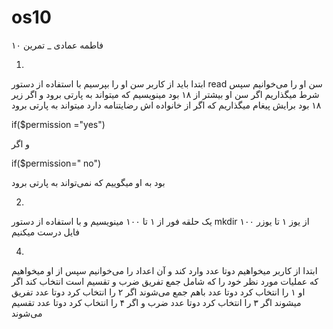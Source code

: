# os10
فاطمه عمادی _ تمرین ۱۰

1)
  ابتدا باید از کاربر سن او را بپرسیم با استفاده از دستور 
read 
سن او را می‌خوانیم سپس شرط میگذاریم اگر سن او بیشتر از ۱۸ بود
مینویسیم که میتواند به پارتی برود و اگر زیر ۱۸ بود برایش پیغام میگذاریم
که اگر از خانواده اش رضایتنامه دارد  میتواند به پارتی برود 

if($permission ="yes")

و اگر 

if($permission=" no")

بود به او میگوییم که نمی‌تواند به پارتی برود 

2)
یک حلقه فور از ۱ تا ۱۰۰ مینویسیم و با استفاده از دستور 
mkdir
از یوز ۱ تا یوزر ۱۰۰ فایل درست میکنیم

4)
ابتدا از کاربر میخواهیم دوتا عدد وارد کند و آن اعداد را می‌خوانیم
سپس از او میخواهیم که عملیات مورد نظر خود را که شامل جمع تفریق 
ضرب و تقسیم است انتخاب کند اگر او ۱ را انتخاب کرد دوتا عدد باهم 
جمع می‌شوند اگر ۲ را انتخاب کرد دوتا عدد تفریق میشوند اگر ۳ را انتخاب 
کرد دوتا عدد ضرب و اگر ۴ را انتخاب کرد دوتا عدد تقسیم می‌شوند 
